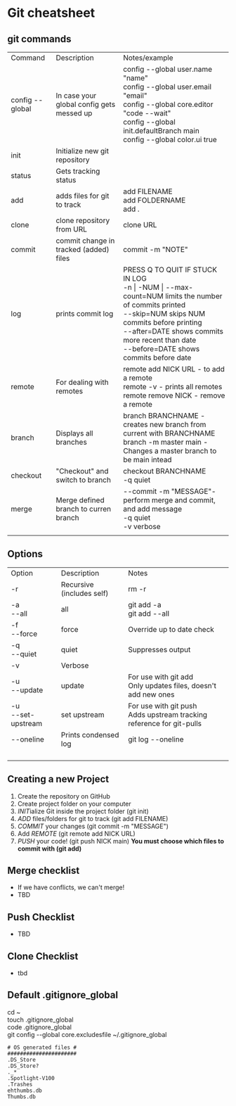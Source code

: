 # **Git  cheatsheet**


## git commands
<table>
  <tr>
    <td>Command</td>
    <td>Description</td>
    <td>Notes/example</td>
  </tr>
  <tr>
    <td>config --global</td>
    <td>In case your global config gets messed up</td>
    <td>config --global user.name "name" <br> config --global user.email "email" <br> config --global core.editor "code --wait" <br> config --global init.defaultBranch main <br> config --global color.ui true</td>
  </tr>
  <tr>
    <td>init</td>
    <td>Initialize new git repository</td>
    <td></td>
  </tr>
  <tr>
    <td>status</td>
    <td>Gets tracking status</td>
    <td></td>
  </tr>
  <tr>
    <td>add</td>
    <td>adds files for git to track</td>
    <td>add FILENAME <br> add FOLDERNAME <br> add .</td>
  </tr>
  <tr>
    <td>clone</td>
    <td>clone repository from URL</td>
    <td>clone URL</td>
  </tr>
  <tr>
    <td>commit</td>
    <td>commit change in tracked (added) files</td>
    <td>commit -m "NOTE"</td>
  </tr>
  <tr>
    <td>log</td>
    <td>prints commit log</td>
    <td>PRESS Q TO QUIT IF STUCK IN LOG <br> -n | -NUM | --max-count=NUM limits the number of commits printed <br> --skip=NUM skips NUM commits before printing <br> --after=DATE shows commits more recent than date <br> --before=DATE shows commits before date </td>
  </tr>
  <tr>
    <td>remote</td>
    <td>For dealing with remotes</td>
    <td>remote add NICK URL - to add a remote <br> remote -v - prints all remotes <br> remote remove NICK - remove a remote</td>
  </tr>
  <tr>
    <td>branch</td>
    <td>Displays all branches</td>
    <td>branch BRANCHNAME - creates new branch from current with BRANCHNAME <br> branch -m master main - Changes a master branch to be main intead</td>
  </tr>
  <tr>
    <td>checkout</td>
    <td>"Checkout" and switch to branch</td>
    <td>checkout BRANCHNAME <br> -q quiet</td>
  </tr>
  <tr>
    <td>merge</td>
    <td>Merge defined branch to curren branch</td>
    <td>--commit -m "MESSAGE"- perform merge and commit, and add message <br> -q quiet <br> -v verbose </td>
  </tr>
  <tr>
    <td></td>
    <td></td>
    <td></td>
  </tr>
</table>




## Options
<table>
  <tr>
    <td>Option</td>
    <td>Description</td>
    <td>Notes</td>
  </tr>
    <td>-r</td>
    <td>Recursive (includes self)</td>
    <td>rm -r</td>
  </tr>
  <tr>
    <td>-a <br> --all</td>
    <td>all</td>
    <td>git add -a <br/>git add --all</td>
  </tr>
  <tr>
    <td>-f <br> --force</td>
    <td>force</td>
    <td>Override up to date check</td>
  </tr>
  <tr>
    <td>-q <br> --quiet</td>
    <td>quiet</td>
    <td>Suppresses output</td>
  </tr>
  <tr>
    <td>-v</td>
    <td>Verbose</td>
    <td></td>
  </tr>
  <tr>
    <td>-u <br> --update</td>
    <td>update</td>
    <td>For use with git add <br> Only updates files, doesn't add new ones</td>
  </tr>
  <tr>
    <td>-u <br> --set-upstream</td>
    <td>set upstream</td>
    <td>For use with git push <br> Adds upstream tracking reference for git-pulls</td>
  </tr>
  <tr>
    <td>--oneline</td>
    <td>Prints condensed log</td>
    <td>git log --oneline</td>
  </tr>
  <tr>
    <td></td>
    <td></td>
    <td></td>
  </tr>
  <tr>
    <td></td>
    <td></td>
    <td></td>
  </tr>
  <tr>
    <td></td>
    <td></td>
    <td></td>
  </tr>
  <tr>
    <td></td>
    <td></td>
    <td></td>
  </tr>
</table>

## Creating a new Project
1. Create the repository on GitHub
2. Create project folder on your computer
3. *INIT*ialize Git inside the project folder (git init)
4. *ADD* files/folders for git to track (git add FILENAME)
5. *COMMIT* your changes (git commit -m "MESSAGE")
6. Add *REMOTE* (git remote add NICK URL)
7. *PUSH* your code! (git push NICK main)
**You must choose which files to commit with (git add)** 

## Merge checklist
* If we have conflicts, we can't merge!
* TBD

## Push Checklist
* TBD

## Clone Checklist
* tbd

## Default .gitignore_global
cd ~ <br>
touch .gitignore_global <br>
code .gitignore_global <br>
git config --global core.excludesfile ~/.gitignore_global <br>

    # OS generated files # 
    ###################### 
    .DS_Store 
    .DS_Store? 
    ._* 
    .Spotlight-V100 
    .Trashes 
    ehthumbs.db 
    Thumbs.db